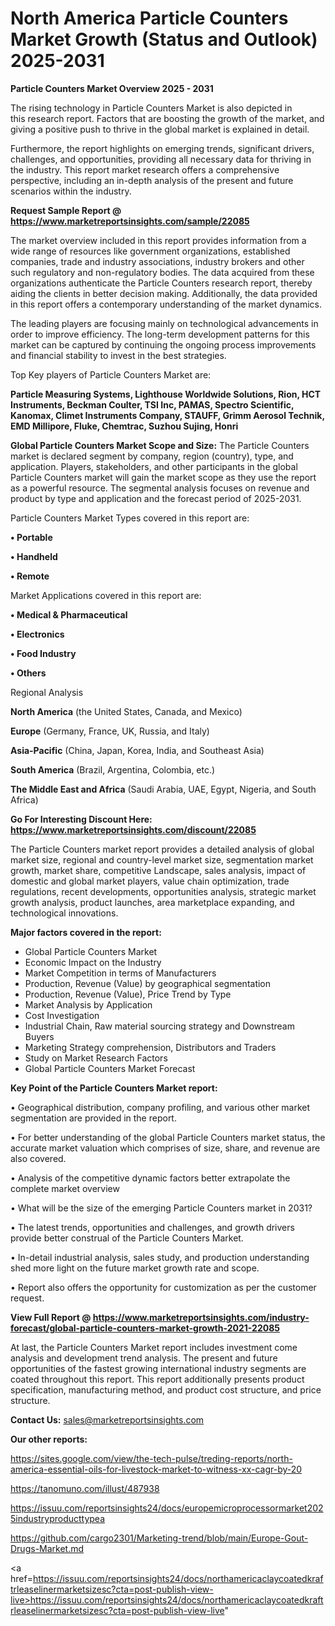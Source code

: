 # North America Particle Counters Market Growth (Status and Outlook) 2025-2031

<Strong> Particle Counters Market Overview 2025 - 2031</strong>

The rising technology in Particle Counters Market is also depicted in this research report. Factors that are boosting the growth of the market, and giving a positive push to thrive in the global market is explained in detail.

Furthermore, the report highlights on emerging trends, significant drivers, challenges, and opportunities, providing all necessary data for thriving in the industry. This report market research offers a comprehensive perspective, including an in-depth analysis of the present and future scenarios within the industry.

<strong>Request Sample Report @ <a href=https://www.marketreportsinsights.com/sample/22085>https://www.marketreportsinsights.com/sample/22085</a></strong>

The market overview included in this report provides information from a wide range of resources like government organizations, established companies, trade and industry associations, industry brokers and other such regulatory and non-regulatory bodies. The data acquired from these organizations authenticate the Particle Counters research report, thereby aiding the clients in better decision making. Additionally, the data provided in this report offers a contemporary understanding of the market dynamics.

The leading players are focusing mainly on technological advancements in order to improve efficiency. The long-term development patterns for this market can be captured by continuing the ongoing process improvements and financial stability to invest in the best strategies.

Top Key players of Particle Counters Market are:

<strong>Particle Measuring Systems, Lighthouse Worldwide Solutions, Rion, HCT Instruments, Beckman Coulter, TSI Inc, PAMAS, Spectro Scientific, Kanomax, Climet Instruments Company, STAUFF, Grimm Aerosol Technik, EMD Millipore, Fluke, Chemtrac, Suzhou Sujing, Honri</strong>

<strong><b>Global Particle Counters Market Scope and Size:</b></strong>
The Particle Counters market is declared segment by company, region (country), type, and application. Players, stakeholders, and other participants in the global Particle Counters market will gain the market scope as they use the report as a powerful resource. The segmental analysis focuses on revenue and product by type and application and the forecast period of 2025-2031.

Particle Counters Market Types covered in this report are:

<strong>• Portable

• Handheld

• Remote</strong>

Market Applications covered in this report are:

<strong>• Medical & Pharmaceutical

• Electronics

• Food Industry

• Others</strong> 

Regional Analysis

<strong>North America</strong> (the United States, Canada, and Mexico)

<strong>Europe</strong> (Germany, France, UK, Russia, and Italy)

<strong>Asia-Pacific</strong> (China, Japan, Korea, India, and Southeast Asia)

<strong>South America</strong> (Brazil, Argentina, Colombia, etc.)

<strong>The Middle East and Africa</strong> (Saudi Arabia, UAE, Egypt, Nigeria, and South Africa)

<strong>Go For Interesting Discount Here: <a href=https://www.marketreportsinsights.com/discount/22085>https://www.marketreportsinsights.com/discount/22085</a></strong>

The Particle Counters market report provides a detailed analysis of global market size, regional and country-level market size, segmentation market growth, market share, competitive Landscape, sales analysis, impact of domestic and global market players, value chain optimization, trade regulations, recent developments, opportunities analysis, strategic market growth analysis, product launches, area marketplace expanding, and technological innovations.

<strong><b>Major factors covered in the report:</b></strong>
<ul>
  <li>Global Particle Counters Market </li>
  <li>Economic Impact on the Industry</li>
  <li>Market Competition in terms of Manufacturers</li>
  <li>Production, Revenue (Value) by geographical segmentation</li>
  <li>Production, Revenue (Value), Price Trend by Type</li>
  <li>Market Analysis by Application</li>
  <li>Cost Investigation</li>
  <li>Industrial Chain, Raw material sourcing strategy and Downstream Buyers</li>
  <li>Marketing Strategy comprehension, Distributors and Traders</li>
  <li>Study on Market Research Factors</li>
  <li>Global Particle Counters Market Forecast</li>
</ul>

<strong><b>Key Point of the Particle Counters Market report:</b></strong>

• Geographical distribution, company profiling, and various other market segmentation are provided in the report.

• For better understanding of the global Particle Counters market status, the accurate market valuation which comprises of size, share, and revenue are also covered.

• Analysis of the competitive dynamic factors better extrapolate the complete market overview

• What will be the size of the emerging Particle Counters market in 2031?

• The latest trends, opportunities and challenges, and growth drivers provide better construal of the Particle Counters Market.

• In-detail industrial analysis, sales study, and production understanding shed more light on the future market growth rate and scope.

• Report also offers the opportunity for customization as per the customer request.

<strong><b>View Full Report @ <a href=https://www.marketreportsinsights.com/industry-forecast/global-particle-counters-market-growth-2021-22085>https://www.marketreportsinsights.com/industry-forecast/global-particle-counters-market-growth-2021-22085</a></b></strong>


At last, the Particle Counters Market report includes investment come analysis and development trend analysis. The present and future opportunities of the fastest growing international industry segments are coated throughout this report. This report additionally presents product specification, manufacturing method, and product cost structure, and price structure.

<strong>Contact Us:</strong>
sales@marketreportsinsights.com

<strong>Our other reports:</strong>

<a href=https://sites.google.com/view/the-tech-pulse/treding-reports/north-america-essential-oils-for-livestock-market-to-witness-xx-cagr-by-20>https://sites.google.com/view/the-tech-pulse/treding-reports/north-america-essential-oils-for-livestock-market-to-witness-xx-cagr-by-20</a>

<a href=https://tanomuno.com/illust/487938>https://tanomuno.com/illust/487938</a>

<a href=https://issuu.com/reportsinsights24/docs/europemicroprocessormarket2025industryproducttypea>https://issuu.com/reportsinsights24/docs/europemicroprocessormarket2025industryproducttypea</a>

<a href=https://github.com/cargo2301/Marketing-trend/blob/main/Europe-Gout-Drugs-Market.md>https://github.com/cargo2301/Marketing-trend/blob/main/Europe-Gout-Drugs-Market.md</a>

<a href=https://issuu.com/reportsinsights24/docs/northamericaclaycoatedkraftrleaselinermarketsizesc?cta=post-publish-view-live>https://issuu.com/reportsinsights24/docs/northamericaclaycoatedkraftrleaselinermarketsizesc?cta=post-publish-view-live</a>"
